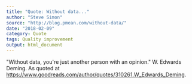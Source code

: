 ```yaml
---
title: "Quote: Without data..."
author: "Steve Simon"
source: "http://blog.pmean.com/without-data/"
date: "2018-02-09"
category: Quote
tags: Quality improvement
output: html_document
---
```


"Without data, you're just another person with an opinion." W. Edwards
Deming. As quoted at
<https://www.goodreads.com/author/quotes/310261.W_Edwards_Deming>.

<!---more--->



